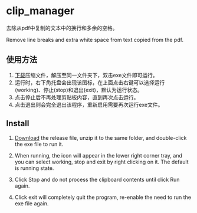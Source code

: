 # clip_manager

去除从pdf中复制的文本中的换行和多余的空格。

 Remove line breaks and extra white space from text copied from the pdf.

## 使用方法

1. [下载]()压缩文件，解压至同一文件夹下，双击exe文件即可运行。
2. 运行时，右下角托盘会出现该图标，在上面点击右键可以选择运行(working)、停止(stop)和退出(exit)，默认为运行状态。
3. 点击停止后不再处理剪贴板内容，直到再次点击运行。
4. 点击退出则会完全退出该程序，重新启用需要再次运行exe文件。

## Install

1. [Download]() the release file, unzip it to the same folder, and double-click the exe file to run it.

2. When running, the icon will appear in the lower right corner tray, and you can select working, stop and exit by right clicking on it. The default is running state.

3. Click Stop and do not process the clipboard contents until click Run again.

4. Click exit will completely quit the program, re-enable the need to run the exe file again.
